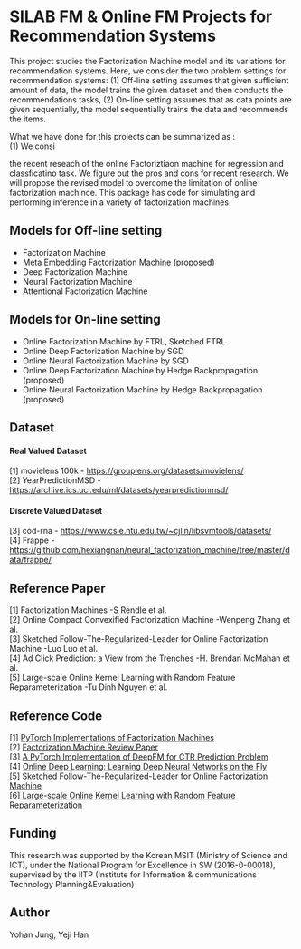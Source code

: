 # SILAB FM & Online FM Projects for Recommendation Systems

This project studies the Factorization Machine model and its variations for recommendation systems.
Here, we consider the two problem settings for recommendation systems: 
(1) Off-line setting assumes that given sufficient amount of data, the model trains the given dataset and then 
conducts the recommendations tasks, (2) On-line setting assumes that as data points are given sequentially, the 
 model sequentially trains the data and recommends the items. 
 
What we have done for this projects can be summarized as : <br/>
(1) We consi




the recent reseach of the online Factoriztiaon machine for regression and classficatino task. We figure out the pros and cons for recent research. We will propose the revised model to overcome the limitation of online factorization machince.
This package has code for simulating and performing inference in a variety of factorization machines.


## Models for Off-line setting
* Factorization Machine
* Meta Embedding Factorization Machine (proposed)
* Deep Factorization Machine
* Neural Factorization Machine
* Attentional Factorization Machine


## Models for On-line setting 
* Online Factorization Machine by FTRL, Sketched FTRL
* Online Deep Factorization Machine by SGD 
* Online Neural Factorization Machine by SGD
* Online Deep Factorization Machine by Hedge Backpropagation (proposed)
* Online Neural Factorization Machine by Hedge Backpropagation (proposed)



## Dataset

#### Real Valued Dataset <br/>
[1] movielens 100k - https://grouplens.org/datasets/movielens/  <br/>
[2] YearPredictionMSD - https://archive.ics.uci.edu/ml/datasets/yearpredictionmsd/ <br/>
#### Discrete Valued Dataset  <br/>
[3] cod-rna - https://www.csie.ntu.edu.tw/~cjlin/libsvmtools/datasets/ <br/>
[4] Frappe - https://github.com/hexiangnan/neural_factorization_machine/tree/master/data/frappe/ <br/>
    
    
## Reference Paper


[1] Factorization Machines -S Rendle et al. <br/>
[2] Online Compact Convexified Factorization Machine -Wenpeng Zhang et al. <br/>
[3] Sketched Follow-The-Regularized-Leader for Online Factorization Machine -Luo Luo et al. <br/>
[4] Ad Click Prediction: a View from the Trenches -H. Brendan McMahan et al. <br/>
[5] Large-scale Online Kernel Learning with Random Feature Reparameterization -Tu Dinh Nguyen et al. <br/>



## Reference Code
[1] [PyTorch Implementations of Factorization Machines](https://github.com/nzc/dnn_ctr) <br/>
[2] [Factorization Machine Review Paper](https://github.com/rixwew/pytorch-fm) <br/>
[3] [A PyTorch Implementation of DeepFM for CTR Prediction Problem](https://github.com/chenxijun1029/DeepFM_with_PyTorch) <br/>
[4] [Online Deep Learning: Learning Deep Neural Networks on the Fly](https://github.com/phquang/OnlineDeepLearning/tree/master/src) <br/>
[5] [Sketched Follow-The-Regularized-Leader for Online Factorization Machine](https://github.com/bmdy/SFTRL) <br/>
[6] [Large-scale Online Kernel Learning with Random Feature Reparameterization](https://github.com/tund/RRF ) 


## Funding
This research was supported by the Korean MSIT (Ministry of Science and ICT), under the National Program for Excellence in SW (2016-0-00018), supervised by the IITP (Institute for Information & communications Technology Planning&Evaluation)

## Author
Yohan Jung, Yeji Han
